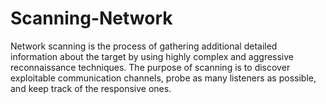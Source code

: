 # Scanning-Network
Network scanning is the process of gathering additional detailed information about the target by using highly complex and aggressive reconnaissance techniques. The purpose of scanning is to discover exploitable communication channels, probe as many listeners as possible, and keep track of the responsive ones.
